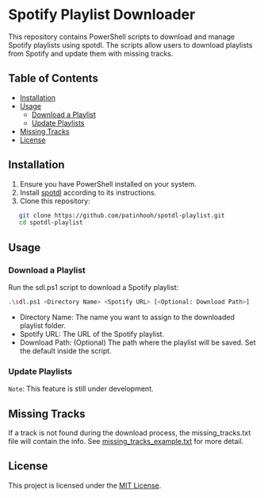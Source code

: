 # Spotify Playlist Downloader

This repository contains PowerShell scripts to download and manage Spotify playlists using spotdl. The scripts allow users to download playlists from Spotify and update them with missing tracks.

## Table of Contents

- [Installation](#installation)
- [Usage](#usage)
  - [Download a Playlist](#download-a-playlist)
  - [Update Playlists](#update-playlists)
- [Missing Tracks](#missing-tracks)
- [License](#license)

## Installation

1. Ensure you have PowerShell installed on your system.
2. Install [spotdl](https://github.com/spotDL/spotify-downloader#installation) according to its instructions.
3. Clone this repository:
```bash
   git clone https://github.com/patinhooh/spotdl-playlist.git
   cd spotdl-playlist
```

## Usage

### Download a Playlist

Run the sdl.ps1 script to download a Spotify playlist:
```bash
.\sdl.ps1 <Directory Name> <Spotify URL> [<Optional: Download Path>]
```
- Directory Name: The name you want to assign to the downloaded playlist folder.
- Spotify URL: The URL of the Spotify playlist.
- Download Path: (Optional) The path where the playlist will be saved. Set the default inside the script.

### Update Playlists

`Note`: This feature is still under development.

## Missing Tracks

If a track is not found during the download process, the missing_tracks.txt file will contain the info. See [missing_tracks_example.txt](missing_track_example.txt) for more detail.

## License

This project is licensed under the [MIT License](LICENSE).